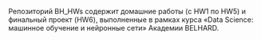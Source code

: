 Репозиторий ВН_HWs содержит домашние работы (c HW1 по HW5) и финальный проект (HW6), выполненные в рамках курса «Data Science: машинное обучение и нейронные сети» Академии BELHARD.
